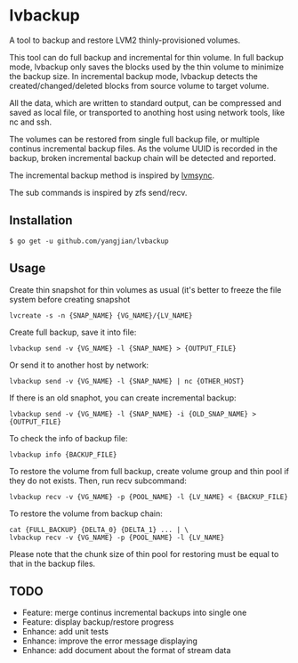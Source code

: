 # lvbackup

A tool to backup and restore LVM2 thinly-provisioned volumes.

This tool can do full backup and incremental for thin volume. In full backup mode, lvbackup only saves the blocks used by the thin volume to minimize the backup size. In incremental backup mode, lvbackup detects the created/changed/deleted blocks from source volume to target volume. 

All the data, which are written to standard output, can be compressed and saved as local file, or transported to anothing host using network tools, like nc and ssh. 

The volumes can be restored from single full backup file, or multiple continus incremental backup files. As the volume UUID is recorded in the backup, broken incremental backup chain will be detected and reported.

The incremental backup method is inspired by [lvmsync](https://github.com/mpalmer/lvmsync). 

The sub commands is inspired by zfs send/recv.

## Installation

    $ go get -u github.com/yangjian/lvbackup

## Usage

Create thin snapshot for thin volumes as usual (it's better to freeze the file system before creating snapshot

    lvcreate -s -n {SNAP_NAME} {VG_NAME}/{LV_NAME}
    
Create full backup, save it into file:
 
    lvbackup send -v {VG_NAME} -l {SNAP_NAME} > {OUTPUT_FILE}
    
Or send it to another host by network:
 
    lvbackup send -v {VG_NAME} -l {SNAP_NAME} | nc {OTHER_HOST}
    
If there is an old snaphot, you can create incremental backup:
  
    lvbackup send -v {VG_NAME} -l {SNAP_NAME} -i {OLD_SNAP_NAME} > {OUTPUT_FILE}

To check the info of backup file:
    
    lvbackup info {BACKUP_FILE}

To restore the volume from full backup, create volume group and thin pool if they do not exists. Then, run recv subcommand: 

    lvbackup recv -v {VG_NAME} -p {POOL_NAME} -l {LV_NAME} < {BACKUP_FILE}

To restore the volume from backup chain:

    cat {FULL_BACKUP} {DELTA_0} {DELTA_1} ... | \
    lvbackup recv -v {VG_NAME} -p {POOL_NAME} -l {LV_NAME}

Please note that the chunk size of thin pool for restoring must be equal to that in the backup files.

## TODO

* Feature: merge continus incremental backups into single one
* Feature: display backup/restore progress
* Enhance: add unit tests
* Enhance: improve the error message displaying
* Enhance: add document about the format of stream data

